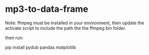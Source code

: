 # mp3-to-data-frame

Note: ffmpeg must be installed in your environment, then update the activate script to include the path the the ffmpeg bin folder.

then run:

pip install pydub pandas matplotlib
